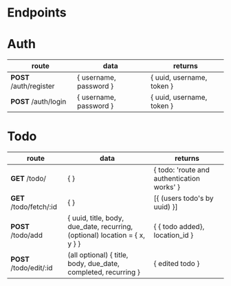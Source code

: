 # Endpoints

# Auth
route | data | returns
------|------|--------
**POST** /auth/register | { username, password } | { uuid, username, token }
**POST** /auth/login | { username, password } | { uuid, username, token }

# Todo
route | data | returns
------|------|--------
**GET** /todo/ | { } | { todo: 'route and authentication works' }
**GET** /todo/fetch/:id | {  } | [{ (users todo's by uuid) }]
**POST** /todo/add | { uuid, title, body, due_date, recurring, (optional) location = { x, y } } | { { todo added}, location_id }
**POST** /todo/edit/:id | (all optional) { title, body, due_date, completed, recurring } | { edited todo }